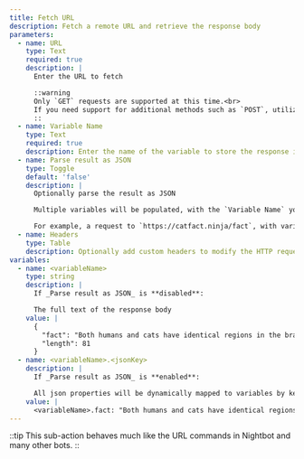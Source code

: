 ```yaml
---
title: Fetch URL
description: Fetch a remote URL and retrieve the response body
parameters:
  - name: URL
    type: Text
    required: true
    description: |
      Enter the URL to fetch

      ::warning
      Only `GET` requests are supported at this time.<br>
      If you need support for additional methods such as `POST`, utilize C# sub-actions
      ::
  - name: Variable Name
    type: Text
    required: true
    description: Enter the name of the variable to store the response in
  - name: Parse result as JSON
    type: Toggle
    default: 'false'
    description: |
      Optionally parse the result as JSON

      Multiple variables will be populated, with the `Variable Name` you provided as the root key

      For example, a request to `https://catfact.ninja/fact`, with variable name `jsonResult`, would populate the variables `jsonResult.fact` and `jsonResult.length`.
  - name: Headers
    type: Table
    description: Optionally add custom headers to modify the HTTP request
variables:
  - name: <variableName>
    type: string
    description: |
      If _Parse result as JSON_ is **disabled**:

      The full text of the response body
    value: |
      {
        "fact": "Both humans and cats have identical regions in the brain responsible for emotion.",
        "length": 81
      }
  - name: <variableName>.<jsonKey>
    description: |
      If _Parse result as JSON_ is **enabled**:

      All json properties will be dynamically mapped to variables by key
    value: |
      <variableName>.fact: "Both humans and cats have identical regions in the brain responsible for emotion."
---
```


::tip
This sub-action behaves much like the URL commands in Nightbot and many other bots.
::
